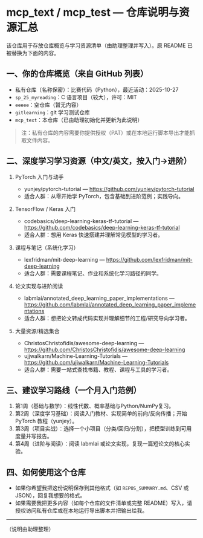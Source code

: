 # mcp_text / mcp_test — 仓库说明与资源汇总

该仓库用于存放仓库概览与学习资源清单（由助理整理并写入）。原 README 已被替换为下面的内容。

## 一、你的仓库概览（来自 GitHub 列表）
- 私有仓库（名称保密）：比赛代码（Python），最近活动：2025-10-27
- `sp_25_myreading`：C 语言项目（较大），许可：MIT
- `eeeee`：空仓库（暂无内容）
- `gitlearning`：git 学习测试仓库
- `mcp_text`：本仓库（已由助理初始化并更新为此说明）

> 注：私有仓库的内容需要你提供授权（PAT）或在本地运行脚本导出才能抓取文件内容。

## 二、深度学习学习资源（中文/英文，按入门→进阶）
1. PyTorch 入门与动手
   - yunjey/pytorch-tutorial — https://github.com/yunjey/pytorch-tutorial
   - 适合人群：从零开始学 PyTorch，包含基础到进阶范例；实践导向。

2. TensorFlow / Keras 入门
   - codebasics/deep-learning-keras-tf-tutorial — https://github.com/codebasics/deep-learning-keras-tf-tutorial
   - 适合人群：想用 Keras 快速搭建并理解常见模型的学习者。

3. 课程与笔记（系统化学习）
   - lexfridman/mit-deep-learning — https://github.com/lexfridman/mit-deep-learning
   - 适合人群：需要课程笔记、作业和系统化学习路径的同学。

4. 论文实现与进阶阅读
   - labmlai/annotated_deep_learning_paper_implementations — https://github.com/labmlai/annotated_deep_learning_paper_implementations
   - 适合人群：想把论文转成代码实现并理解细节的工程/研究导向学习者。

5. 大量资源/精选集合
   - ChristosChristofidis/awesome-deep-learning — https://github.com/ChristosChristofidis/awesome-deep-learning
   - ujjwalkarn/Machine-Learning-Tutorials — https://github.com/ujjwalkarn/Machine-Learning-Tutorials
   - 适合人群：需要一站式查找书籍、教程、课程与工具的学习者。

## 三、建议学习路线（一个月入门范例）
1. 第1周（基础与数学）：线性代数、概率基础与Python/NumPy复习。
2. 第2周（深度学习基础）：阅读入门教材、实现简单的前向/反向传播；开始 PyTorch 教程（yunjey）。
3. 第3周（项目实战）：选择一个小项目（分类/回归/分割），把模型训练到可用度量并写报告。
4. 第4周（进阶与阅读）：阅读 labmlai 或论文实现，复现一篇短论文的核心实验。

## 四、如何使用这个仓库
- 如果你希望我把这份说明保存到其他格式（如 `REPOS_SUMMARY.md`、CSV 或 JSON），回复我想要的格式。
- 如果需要我把更多内容（如每个仓库的文件清单或完整 README）写入，请授权访问私有仓库或在本地运行导出脚本并把输出给我。

---
（说明由助理整理）
